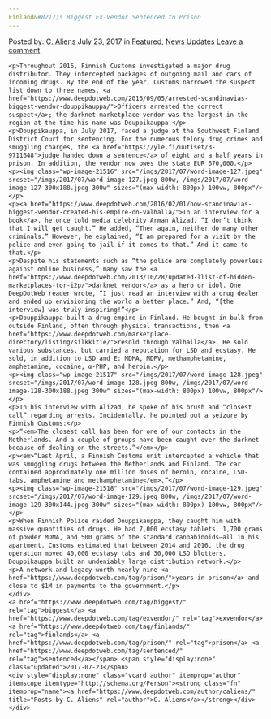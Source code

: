 ```yaml
---
Finland&#8217;s Biggest Ex-Vendor Sentenced to Prison
---
```

<article class="post-listing post-21512 post type-post status-publish format-standard has-post-thumbnail hentry  tag-biggest tag-exvendor tag-finlands tag-prison tag-sentenced">
    <div class="post-inner">
        <span>Posted by: <a href="https://www.deepdotweb.com/author/caliens/" title="">C. Aliens </a></span>
    <span>July 23, 2017</span>
    <span>in <a href="https://www.deepdotweb.com/category/deepdot-news/" rel="category tag">Featured</a>, <a href="https://www.deepdotweb.com/category/news-updates/" rel="category tag">News Updates</a></span>
    <span><a href="https://www.deepdotweb.com/2017/07/23/finlands-biggest-ex-vendor-sentenced-prison/#respond">Leave a comment</a></span>
    </p>
    <div class="clear"></div>
    
    <p>Throughout 2016, Finnish Customs investigated a major drug distributor. They intercepted packages of outgoing mail and cars of incoming drugs. By the end of the year, Customs narrowed the suspect list down to three names. <a href="https://www.deepdotweb.com/2016/09/05/arrested-scandinavias-biggest-vendor-douppikauppa/">Officers arrested the correct suspect</a>; the darknet marketplace vendor was the largest in the region at the time—his name was Douppikauppa.</p>
    <p>Douppikauppa, in July 2017, faced a judge at the Southwest Finland District Court for sentencing. For the numerous felony drug crimes and smuggling charges, the <a href="https://yle.fi/uutiset/3-9711648">judge handed down a sentence</a> of eight and a half years in prison. In addition, the vendor now owes the state EUR 670,000.</p>
    <p><img class="wp-image-21516" src="/imgs/2017/07/word-image-127.jpeg" srcset="/imgs/2017/07/word-image-127.jpeg 800w, /imgs/2017/07/word-image-127-300x188.jpeg 300w" sizes="(max-width: 800px) 100vw, 800px"/></p>
    <p><a href="https://www.deepdotweb.com/2016/02/01/how-scandinavias-biggest-vendor-created-his-empire-on-valhalla/">In an interview for a book</a>, he once told media celebrity Arman Alizad, “I don’t think that I will get caught.” He added, “Then again, neither do many other criminals.” However, he explained, “I am prepared for a visit by the police and even going to jail if it comes to that.” And it came to that.</p>
    <p>Despite his statements such as “the police are completely powerless against online business,” many saw the <a href="https://www.deepdotweb.com/2013/10/28/updated-llist-of-hidden-marketplaces-tor-i2p/">darknet vendor</a> as a hero or idol. One DeepDotWeb reader wrote, “I just read an interview with a drug dealer and ended up envisioning the world a better place.” And, “[the interview] was truly inspiring!”</p>
    <p>Douppikauppa built a drug empire in Finland. He bought in bulk from outside Finland, often through physical transactions, then <a href="https://www.deepdotweb.com/marketplace-directory/listing/silkkitie/">resold through Valhalla</a>. He sold various substances, but carried a reputation for LSD and ecstasy. He sold, in addition to LSD and E: MDMA, MDPV, methamphetamine, amphetamine, cocaine, α-PHP, and heroin.</p>
    <p><img class="wp-image-21517" src="/imgs/2017/07/word-image-128.jpeg" srcset="/imgs/2017/07/word-image-128.jpeg 800w, /imgs/2017/07/word-image-128-300x188.jpeg 300w" sizes="(max-width: 800px) 100vw, 800px"/></p>
    <p>In his interview with Alizad, he spoke of his brush and “closest call” regarding arrests. Incidentally, he pointed out a seizure by Finnish Customs:</p>
    <p>“<em>The closest call has been for one of our contacts in the Netherlands. And a couple of groups have been caught over the darknet because of dealing on the streets.”</em></p>
    <p><em>“Last April, a Finnish Customs unit intercepted a vehicle that was smuggling drugs between the Netherlands and Finland. The car contained approximately one million doses of heroin, cocaine, LSD-tabs, amphetamine and methamphetamine</em>.”</p>
    <p><img class="wp-image-21518" src="/imgs/2017/07/word-image-129.jpeg" srcset="/imgs/2017/07/word-image-129.jpeg 800w, /imgs/2017/07/word-image-129-300x144.jpeg 300w" sizes="(max-width: 800px) 100vw, 800px"/></p>
    <p>When Finnish Police raided Douppikauppa, they caught him with massive quantities of drugs. He had 7,000 ecstasy tablets, 1,700 grams of powder MDMA, and 500 grams of the standard cannabinoids—all in his apartment. Customs estimated that between 2014 and 2016, the drug operation moved 40,000 ecstasy tabs and 30,000 LSD blotters. Douppikauppa built an undeniably large distribution network.</p>
    <p>A network and legacy worth nearly nine <a href="https://www.deepdotweb.com/tag/prison/">years in prison</a> and close to $1M in payments to the government.</p>
    </div>
    <a href="https://www.deepdotweb.com/tag/biggest/" rel="tag">biggest</a> <a href="https://www.deepdotweb.com/tag/exvendor/" rel="tag">exvendor</a> <a href="https://www.deepdotweb.com/tag/finlands/" rel="tag">finlands</a> <a href="https://www.deepdotweb.com/tag/prison/" rel="tag">prison</a> <a href="https://www.deepdotweb.com/tag/sentenced/" rel="tag">sentenced</a></span> <span style="display:none" class="updated">2017-07-23</span>
    <div style="display:none" class="vcard author" itemprop="author" itemscope itemtype="http://schema.org/Person"><strong class="fn" itemprop="name"><a href="https://www.deepdotweb.com/author/caliens/" title="Posts by C. Aliens" rel="author">C. Aliens</a></strong></div>
    </div>
</article>

